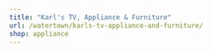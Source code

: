 ```yaml
---
title: "Karl's TV, Appliance & Furniture"
url: /watertown/karls-tv-appliance-and-furniture/
shop: appliance
---
```

